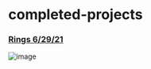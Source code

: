 # completed-projects

### [Rings 6/29/21](https://codesandbox.io/s/rings-w1hgr?file=/src/App.js) 
![image](https://user-images.githubusercontent.com/75579372/123844085-751f2900-d8c7-11eb-9870-d16fb7a958ff.png)

